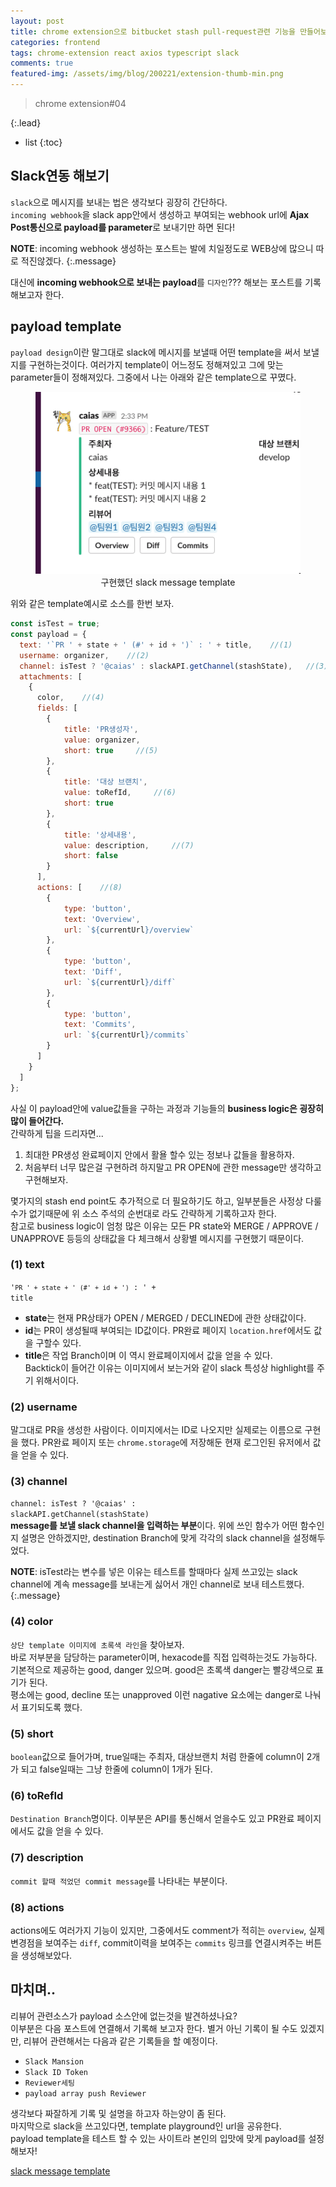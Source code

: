 ```yaml
---
layout: post
title: chrome extension으로 bitbucket stash pull-request관련 기능을 만들어보자#4
categories: frontend
tags: chrome-extension react axios typescript slack
comments: true
featured-img: /assets/img/blog/200221/extension-thumb-min.png
---
```


> chrome extension#04

{:.lead}
* list
{:toc}

## Slack연동 해보기
<code>slack</code>으로 메시지를 보내는 법은 생각보다 굉장히 간단하다.  
<code>incoming webhook</code>을 slack app안에서 생성하고 부여되는 webhook url에 **Ajax Post통신으로 payload를 parameter**로 보내기만 하면 된다!  

**NOTE**: incoming webhook 생성하는 포스트는 발에 치일정도로 WEB상에 많으니 따로 적진않겠다.
{:.message}
  
대신에 **incoming webhook으로 보내는 payload**를 <code>디자인</code>??? 해보는 포스트를 기록해보고자 한다.

## payload template
<code>payload design</code>이란 말그대로 slack에 메시지를 보낼때 어떤 template을 써서 보낼지를 구현하는것이다. 여러가지 template이 어느정도 정해져있고 그에 맞는 parameter들이 정해져있다. 그중에서 나는 아래와 같은 template으로 꾸몄다.
  
<figure>
  <img alt="slack message" src="/assets/img/blog/200221/slack-temp-min.png" data-width="445" data-height="306" />
  <figcaption align="center">구현했던 slack message template</figcaption>
</figure>
  
위와 같은 template예시로 소스를 한번 보자.
~~~js
const isTest = true;
const payload = {
  text: '`PR ' + state + ' (#' + id + ')` : ' + title,    //(1)
  username: organizer,    //(2)
  channel: isTest ? '@caias' : slackAPI.getChannel(stashState),   //(3)
  attachments: [
    {
      color,    //(4)
      fields: [
        {
            title: 'PR생성자',
            value: organizer,
            short: true     //(5)
        },
        {
            title: '대상 브랜치',
            value: toRefId,     //(6)
            short: true
        },
        {
            title: '상세내용',
            value: description,     //(7)
            short: false
        }
      ],
      actions: [    //(8)
        {
            type: 'button',
            text: 'Overview',
            url: `${currentUrl}/overview`
        },
        {
            type: 'button',
            text: 'Diff',
            url: `${currentUrl}/diff`
        },
        {
            type: 'button',
            text: 'Commits',
            url: `${currentUrl}/commits`
        }
      ]
    }
  ]
};
~~~
  
사실 이 payload안에 value값들을 구하는 과정과 기능들의 **business logic은 굉장히 많이 들어간다.**  
간략하게 팁을 드리자면...
1. 최대한 PR생성 완료페이지 안에서 활욜 할수 있는 정보나 값들을 활용하자.
2. 처음부터 너무 많은걸 구현하려 하지말고 PR OPEN에 관한 message만 생각하고 구현해보자.

몇가지의 stash end point도 추가적으로 더 필요하기도 하고, 일부분들은 사정상 다룰수가 없기때문에 위 소스 주석의 순번대로 라도 간략하게 기록하고자 한다.  
참고로 business logic이 엄청 많은 이유는 모든 PR state와 MERGE / APPROVE / UNAPPROVE 등등의 상태값을 다 체크해서 상황별 메시지를 구현했기 때문이다.

### (1) text
<code>'`PR ' + state + ' (#' + id + ')` : ' + title</code>  
- **state**는 현재 PR상태가 OPEN / MERGED / DECLINED에 관한 상태값이다.
- **id**는 PR이 생성될때 부여되는 ID값이다. PR완료 페이지 <code>location.href</code>에서도 값을 구할수 있다.
- **title**은 작업 Branch이며 이 역시 완료페이지에서 값을 얻을 수 있다.  
Backtick이 들어간 이유는 이미지에서 보는거와 같이 slack 특성상 highlight를 주기 위해서이다. 

### (2) username 
말그대로 PR을 생성한 사람이다. 이미지에서는 ID로 나오지만 실제로는 이름으로 구현을 했다. PR완료 페이지 또는 <code>chrome.storage</code>에 저장해둔 현재 로그인된 유저에서 값을 얻을 수 있다.

### (3) channel
<code>channel: isTest ? '@caias' : slackAPI.getChannel(stashState)</code>  
**message를 보낼 slack channel을 입력하는 부분**이다. 위에 쓰인 함수가 어떤 함수인지 설명은 안하겠지만, destination Branch에 맞게 각각의 slack channel을 설정해두었다.  

**NOTE**: isTest라는 변수를 넣은 이유는 테스트를 할때마다 실제 쓰고있는 slack channel에 계속 message를 보내는게 싫어서 개인 channel로 보내 테스트했다.
{:.message}

### (4) color
<code>상단 template 이미지에 초록색 라인</code>을 찾아보자.  
바로 저부분을 담당하는 parameter이며, hexacode를 직접 입력하는것도 가능하다.  
기본적으로 제공하는 good, danger 있으며. good은 초록색 danger는 빨강색으로 표기가 된다.  
평소에는 good, decline 또는 unapproved 이런 nagative 요소에는 danger로 나눠서 표기되도록 했다.

### (5) short
<code>boolean</code>값으로 들어가며, true일때는 주최자, 대상브랜치 처럼 한줄에 column이 2개가 되고 false일때는 그냥 한줄에 column이 1개가 된다.

### (6) toRefId
<code>Destination Branch</code>명이다. 이부분은 API를 통신해서 얻을수도 있고 PR완료 페이지에서도 값을 얻을 수 있다.

### (7) description
<code>commit 할때 적었던 commit message</code>를 나타내는 부분이다.

### (8) actions
actions에도 여러가지 기능이 있지만, 그중에서도 comment가 적히는 <code>overview</code>, 실제 변경점을 보여주는 <code>diff</code>, commit이력을 보여주는 <code>commits</code> 링크를 연결시켜주는 버튼을 생성해보았다.

## 마치며..
리뷰어 관련소스가 payload 소스안에 없는것을 발견하셨나요?  
이부분은 다음 포스트에 연결해서 기록해 보고자 한다. 별거 아닌 기록이 될 수도 있겠지만, 리뷰어 관련해서는 다음과 같은 기록들을 할 예정이다.  

- <code>Slack Mansion</code>
- <code>Slack ID Token</code>
- <code>Reviewer세팅</code>
- <code>payload array push Reviewer</code>  

생각보다 짜잘하게 기록 및 설명을 하고자 하는양이 좀 된다.  
마지막으로 slack을 쓰고있다면, template playground인 url을 공유한다.  
payload template을 테스트 할 수 있는 사이트라 본인의 입맛에 맞게 payload를 설정해보자!  
  
[slack message template](https://api.slack.com/tools/block-kit-builder?mode=message&blocks=%5B%5D)